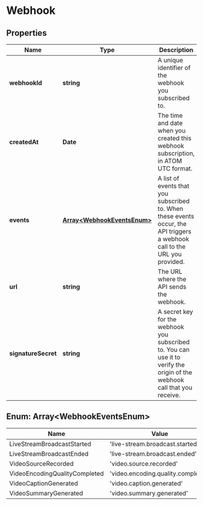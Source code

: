 
# Webhook

## Properties

Name | Type | Description | Notes
------------ | ------------- | ------------- | -------------
**webhookId** | **string** | A unique identifier of the webhook you subscribed to. |  [optional]
**createdAt** | **Date** | The time and date when you created this webhook subscription, in ATOM UTC format. |  [optional]
**events** | [**Array&lt;WebhookEventsEnum&gt;**](#Array&lt;WebhookEventsEnum&gt;) | A list of events that you subscribed to. When these events occur, the API triggers a webhook call to the URL you provided. |  [optional]
**url** | **string** | The URL where the API sends the webhook. |  [optional]
**signatureSecret** | **string** | A secret key for the webhook you subscribed to. You can use it to verify the origin of the webhook call that you receive. |  [optional]



## Enum: Array&lt;WebhookEventsEnum&gt;

Name | Value
---- | -----
LiveStreamBroadcastStarted | &#39;live-stream.broadcast.started&#39;
LiveStreamBroadcastEnded | &#39;live-stream.broadcast.ended&#39;
VideoSourceRecorded | &#39;video.source.recorded&#39;
VideoEncodingQualityCompleted | &#39;video.encoding.quality.completed&#39;
VideoCaptionGenerated | &#39;video.caption.generated&#39;
VideoSummaryGenerated | &#39;video.summary.generated&#39;



